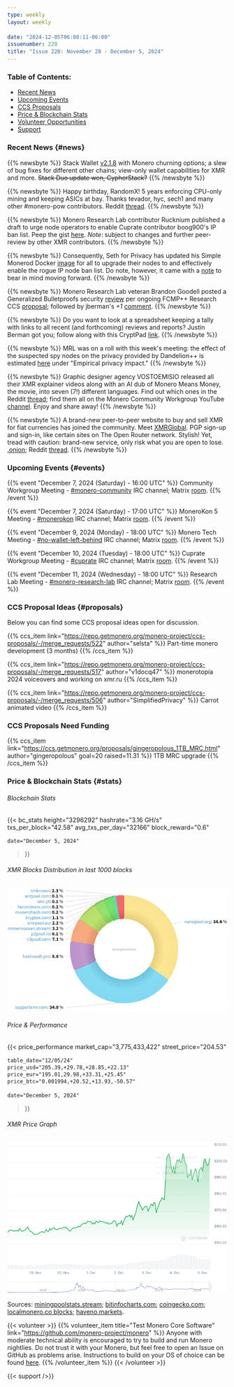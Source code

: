 ```yaml
---
type: weekly
layout: weekly

date: "2024-12-05T06:08:11-06:00"
issuenumber: 220
title: "Issue 220: November 28 - December 5, 2024"
---
```


### Table of Contents:

- [Recent News](#news)
- [Upcoming Events](#events)
- [CCS Proposals](#proposals)
- [Price & Blockchain Stats](#stats)
- [Volunteer Opportunities](#volunteer)
- [Support](#support)

### Recent News {#news}

{{% newsbyte %}}
Stack Wallet [v2.1.8](https://github.com/cypherstack/stack_wallet/releases/tag/build_254) with Monero churning options; a slew of bug fixes for different other chains; view-only wallet capabilities for XMR and more. ~~Stack Duo update wen, CypherStack?~~
{{% /newsbyte %}}

{{% newsbyte %}}
Happy birthday, RandomX! 5 years enforcing CPU-only mining and keeping ASICs at bay. Thanks tevador, hyc, sech1 and many other #monero-pow contributors. Reddit [thread](https://redlib.zaggy.nl/r/Monero/comments/1h6e4nk/randomx_5_year_anniversary/).
{{% /newsbyte %}}

{{% newsbyte %}}
Monero Research Lab contributor Rucknium published a draft to urge node operators to enable Cuprate contributor boog900's IP ban list. Peep the gist [here](https://gist.github.com/Rucknium/76edd249c363b9ecf2517db4fab42e88). *Note*: subject to changes and further peer-review by other XMR contributors.
{{% /newsbyte %}}

{{% newsbyte %}}
Consequently, Seth for Privacy has updated his Simple Monerod Docker [image](https://github.com/sethforprivacy/simple-monerod-docker/commit/cea9d8c83738f8164f8d8e09648c916c571c1571) for all to upgrade their nodes to and effectively enable the rogue IP node ban list. Do note, however, it came with a [note](https://libera.monerologs.net/monero/20241205#c468980) to bear in mind moving forward.
{{% /newsbyte %}}

{{% newsbyte %}}
Monero Research Lab veteran Brandon Goodell posted a Generalized Bulletproofs security [review](https://repo.getmonero.org/-/project/54/uploads/b2d5c8198f55d72b588f1ef138126850/GBP_Security_Review.pdf) per ongoing FCMP++ Research CCS [proposal](https://repo.getmonero.org/monero-project/ccs-proposals/-/merge_requests/449#note_27508); followed by jberman's *+1* [comment](https://repo.getmonero.org/monero-project/ccs-proposals/-/merge_requests/449#note_27519).
{{% /newsbyte %}}

{{% newsbyte %}}
Do you want to look at a spreadsheet keeping a tally with links to all recent (and forthcoming) reviews and reports? Justin Berman got you; follow along with this CryptPad [link](https://cryptpad.fr/sheet/#/2/sheet/view/yPVIUywwA9-deE9VF6GYm9bXbPdCerdST3UDEEfBxcM/embed/).
{{% /newsbyte %}}

{{% newsbyte %}}
MRL was on a roll with this week's meeting: the effect of the suspected spy nodes on the privacy provided by Dandelion++ is estimated [here](https://github.com/monero-project/research-lab/issues/126#issuecomment-2460261864) under "Empirical privacy impact."
{{% /newsbyte %}}

{{% newsbyte %}}
Graphic designer agency VOSTOEMISIO released all their XMR explainer videos along with an AI dub of Monero Means Money, the movie, into seven (7!) different languages. Find out which ones in the Reddit [thread](https://redlib.zaggy.nl/r/Monero/comments/1h5dp6a/unlocking_monero_knowledge_now_accessible_to/); find them all on the Monero Community Workgroup YouTube [channel](https://inv.nadeko.net/@MoneroCommunityWorkgroup/videos). Enjoy and share away!
{{% /newsbyte %}}

{{% newsbyte %}}
A brand-new peer-to-peer website to buy and sell XMR for fiat currencies has joined the community. Meet [XMRGlobal](https://xmrglobal.com/). PGP sign-up and sign-in, like certain sites on The Open Router network. Stylish! Yet, tread with caution: brand-new service, only risk what you are open to lose. [.onion](http://xmrglobalbtadqwzhwohwlonc252y5zfdv3ssoob35n5pb3wrghsvvyd.onion/); Reddit [thread](https://redlib.zaggy.nl/r/Monero/comments/1h5peos/xmrglobal_now_live/).
{{% /newsbyte %}}

### Upcoming Events {#events}

{{% event "December 7, 2024 (Saturday) - 16:00 UTC" %}}
Community Workgroup Meeting - [#monero-community](irc://irc.libera.chat/#monero-community) IRC channel; Matrix [room](https://matrix.to/#/#monero-community:monero.social).
{{% /event %}}

{{% event "December 7, 2024 (Saturday) - 17:00 UTC" %}}
MoneroKon 5 Meeting - [#monerokon](irc://irc.libera.chat/#monerokon) IRC channel; Matrix [room](https://matrix.to/#/#monerokon:matrix.org).
{{% /event %}}

{{% event "December 9, 2024 (Monday) - 18:00 UTC" %}}
Monero Tech Meeting - [#no-wallet-left-behind](irc://irc.libera.chat/#no-wallet-left-behind) IRC channel; Matrix [room](https://matrix.to/#/#no-wallet-left-behind:monero.social).
{{% /event %}}

{{% event "December 10, 2024 (Tuesday) - 18:00 UTC" %}}
Cuprate Workgroup Meeting - [#cuprate](irc://irc.libera.chat/#cuprate) IRC channel; Matrix [room](https://matrix.to/#/#cuprate:monero.social).
{{% /event %}}

{{% event "December 11, 2024 (Wednesday) - 18:00 UTC" %}}
Research Lab Meeting - [#monero-research-lab](irc://irc.libera.chat/#monero-research-lab) IRC channel; Matrix [room](https://matrix.to/#/#monero-research-lab:monero.social).
{{% /event %}}

### CCS Proposal Ideas {#proposals}

Below you can find some CCS proposal ideas open for discussion.

{{% ccs_item link="https://repo.getmonero.org/monero-project/ccs-proposals/-/merge_requests/522" author="selsta" %}}
Part-time monero development (3 months)
{{% /ccs_item %}}

{{% ccs_item link="https://repo.getmonero.org/monero-project/ccs-proposals/-/merge_requests/517" author="v1docq47" %}}
monerotopia 2024 voiceovers and working on xmr.ru
{{% /ccs_item %}}

{{% ccs_item link="https://repo.getmonero.org/monero-project/ccs-proposals/-/merge_requests/506" author="SimplifiedPrivacy" %}}
Carrot animated video
{{% /ccs_item %}}

### CCS Proposals Need Funding

{{% ccs_item link="https://ccs.getmonero.org/proposals/gingeropolous_1TB_MRC.html" author="gingeropolous" goal=20 raised=11.31 %}}
1TB MRC upgrade
{{% /ccs_item %}}

### Price & Blockchain Stats {#stats}

###### Blockchain Stats

{{< bc_stats
	height="3296292"
	hashrate="3.16 GH/s"
	txs_per_block="42.58"
	avg_txs_per_day="32166"
	block_reward="0.6"

	date="December 5, 2024"
>}}

###### XMR Blocks Distribution in last 1000 blocks

![Hashrate Pool Distribution Pie Chart](./hash.png)

###### Price & Performance

{{< price_performance
	market_cap="3,775,433,422"
	street_price="204.53"

	table_date="12/05/24"
	price_usd="205.39,+29.78,+28.85,+22.13"
	price_eur="195.01,29.98,+33.31,+25.45"
	price_btc="0.001994,+20.52,+13.93,-50.57"

	date="December 5, 2024"
>}}

###### XMR Price Graph

![XMR Price Graph](./price.png)

Sources: [miningpoolstats.stream](https://miningpoolstats.stream/monero); [bitinfocharts.com](https://bitinfocharts.com/monero/); [coingecko.com](https://www.coingecko.com/en/coins/monero); [localmonero.co blocks](https://localmonero.co/blocks); [haveno.markets](https://haveno.markets/).

{{< volunteer >}}
{{% volunteer_item title="Test Monero Core Software" link="https://github.com/monero-project/monero" %}}
Anyone with moderate technical ability is encouraged to try to build and run Monero nightlies. Do not trust it with your Monero, but feel free to open an Issue on GitHub as problems arise. Instructions to build on your OS of choice can be found [here](https://github.com/monero-project/monero#compiling-monero-from-source). 
{{% /volunteer_item %}}
{{< /volunteer >}}

{{< support />}}
